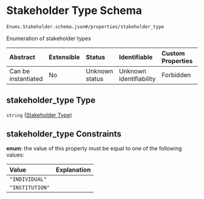 # Stakeholder Type Schema

```txt
Enums.Stakeholder.schema.json#/properties/stakeholder_type
```

Enumeration of stakeholder types

| Abstract            | Extensible | Status         | Identifiable            | Custom Properties | Additional Properties | Access Restrictions | Defined In                                                                                |
| :------------------ | :--------- | :------------- | :---------------------- | :---------------- | :-------------------- | :------------------ | :---------------------------------------------------------------------------------------- |
| Can be instantiated | No         | Unknown status | Unknown identifiability | Forbidden         | Allowed               | none                | [Stakeholder.schema.json*](../out/objects/Stakeholder.schema.json "open original schema") |

## stakeholder_type Type

`string` ([Stakeholder Type](stakeholder-properties-stakeholder-type.md))

## stakeholder_type Constraints

**enum**: the value of this property must be equal to one of the following values:

| Value           | Explanation |
| :-------------- | :---------- |
| `"INDIVIDUAL"`  |             |
| `"INSTITUTION"` |             |
